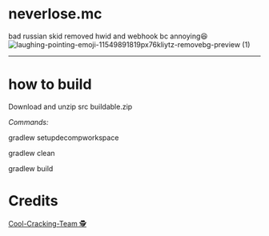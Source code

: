 # neverlose.mc
bad russian skid
removed hwid and webhook bc annoying😆
![laughing-pointing-emoji-11549891819px76kliytz-removebg-preview (1)](https://github.com/Upwqrd/neverlose.mc/assets/138720481/be96b9ba-0d01-4b41-96bc-7dad51827088)
____________________________________________________
# **how to build**

Download and unzip src buildable.zip 

*Commands:*

gradlew setupdecompworkspace

gradlew clean

gradlew build





# Credits

<a href="https://github.com/Cool-Cracking-Team/
" target="_blank">Cool-Cracking-Team 🕵️</a>

